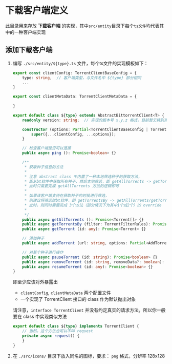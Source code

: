 # 下载客户端定义

此目录用来存放 **下载客户端** 的实现，其中`src/entity`目录下每个`ts文件`均代表其中的一种客户端实现

## 添加下载客户端

1. 编写 `./src/entity/${type}.ts` 文件，每个ts文件的实现模板如下：
    
    ```typescript
    export const clientConfig: TorrentClientBaseConfig = {
        type: string,  // 客户端类型，与文件名中 ${type} 部分相同
        ...
    }
    
    export const clientMetaData: TorrentClientMetaData = {
        
    }
    
    export default class ${type} extends AbstractBittorrentClient<T> {
        readonly version: string;  // 实现的版本号 x.y.z 格式，目前暂无特别用处

        constructor (options: Partial<TorrentClientBaseConfig | TorrentClientConfig>) {
            super({...clientConfig, ...options});
        }

        // 检查客户端是否可以连接
        public async ping (): Promise<boolean> {}
    
        /**
         * 获取种子信息的方法
         *
         * 注意 abstract class 中内置了一种本地筛选种子的获取方法，
         * 即从bt软件中获取所有种子，然后本地筛选，即 getAllTorrents -> getTorrentsBy -> getTorrent
         * 此时只需要完成 getAllTorrents 方法的逻辑即可
         *
         * 如果该客户端支持在获取种子的时候进行筛选，
         * 则建议将筛选给bt软件，即 getTorrentsBy -> getAllTorrents/getTorrent
         * 此时，则同时需要完成 3个方法（部分情况下为其中1个或2个）的 override
         *
         */
        public async getAllTorrents (): Promise<Torrent[]> {}
        public async getTorrentsBy (filter: TorrentFilterRules): Promise<Torrent[]> {}
        public async getTorrent (id: any): Promise<Torrent> {}
    
        // 添加种子
        public async addTorrent (url: string, options: Partial<AddTorrentOptions> = {}): Promise<boolean> {}
    
        // 对某个种子进行操作
        public async pauseTorrent (id: string): Promise<boolean> {}
        public async removeTorrent (id: string, removeData?: boolean): Promise<boolean> {}
        public async resumeTorrent (id: any): Promise<boolean> {}
    }
    ```
    
    即至少应该对外暴露出
    
     - `clientConfig`, `clientMetaData` 两个配置文件
     - 一个实现了 TorrentClient 接口的 class 作为默认抛出对象
    
    请注意，`interface TorrentClient` 并没有约定真实的请求方法，所以你一般要在 class 中实现类似方法
    
    ```typescript
    export default class ${type} implements TorrentClient {
        // 当然，这个方法也可以不叫 request
        private async request() {
        }
    }
    ```

2. 在 `./src/icons/` 目录下放入同名的图标，要求： `png` 格式，分辨率 128x128
